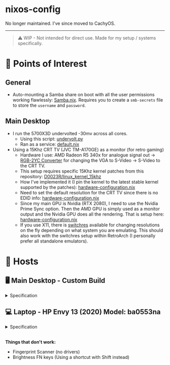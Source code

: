 # nixos-config

No longer maintained. I've since moved to CachyOS.

---

> ⚠️ WIP - Not intended for direct use. Made for my setup / systems specifically.

# 🌟 Points of Interest

## General
- Auto-mounting a Samba share on boot with all the user permissions working flawlessly: [Samba.nix](https://github.com/damiankorcz/nix-config/blob/main/common/samba.nix). Requires you to create a `smb-secrets` file to store the `username` and `password`.

## Main Desktop
- I run the 5700X3D undervolted -30mv across all cores.
  - Using this script: [undervolt.py](https://github.com/damiankorcz/nix-config/blob/main/scripts/undervolt.py)
  - Ran as a service: [default.nix](https://github.com/damiankorcz/nix-config/blob/main/hosts/desktop/default.nix#L49)
- Using a 15Khz CRT TV (JVC TM-A170GE) as a monitor (for retro gaming)
  - Hardware I use: AMD Radeon R5 340x for analogue signal out -> [RGB-2YC Converter](https://www.axunworks.com/product-p341706.html) for changing the VGA to S-Video -> S-Video to the CRT TV.
  - This setup requires specific 15Khz kernel patches from this repository: [D0023R/linux_kernel_15khz](https://github.com/D0023R/linux_kernel_15khz)
  - How I've implemented it (I pin the kernel to the latest stable kernel supported by the patches): [hardware-configuration.nix](https://github.com/damiankorcz/nix-config/blob/main/hosts/desktop/hardware-configuration.nix#L96)
  - Need to set the default resolution for the CRT TV since there is no EDID info: [hardware-configuration.nix](https://github.com/damiankorcz/nix-config/blob/main/hosts/desktop/hardware-configuration.nix#L87)
  - Since my main GPU is Nvidia (RTX 2080), I need to use the Nvidia Prime Sync option. Then the AMD GPU is simply used as a monitor output and the Nvidia GPU does all the rendering. That is setup here: [hardware-configuration.nix](https://github.com/damiankorcz/nix-config/blob/main/hosts/desktop/hardware-configuration.nix#L65)
  - If you use X11, there is [switchres](https://search.nixos.org/packages?channel=unstable&show=switchres&from=0&size=50&sort=relevance&type=packages&query=switchres) available for changing resolutions on the fly depending on what system you are emulating. This should also work with the switchres setup within RetroArch (I personally prefer all standalone emulators).

# 🎯 Hosts

## 🖥️ Main Desktop - Custom Build
<details>
<summary>Specification</summary>

| **Specification**         | **Description**                                                                        |
| ------------------------- | -------------------------------------------------------------------------------------- |
| **Operating System**      | Windows 11 Pro / NixOS (Dual Boot)                                                     |
| **Case**                  | Phanteks Enthoo Evolv ATX (Galaxy Silver)                                              |
| **CPU**                   | AMD Ryzen R7 5700X3D (8c \/ 16t 3 GHz Base \/ 4.1 GHz Turbo) -30mv All Core Undervolt  |
| **Watercooler**           | Corsair Hydro H115i Pro 280mm                                                          |
| **Motherboard**           | ASUS Prime X470-Pro (AM4)                                                              |
| **RAM**                   | G.SKILL Flare X 32 GB (8 GB x 4) 3200 MHz CL14 (F4-3200C14D-16GFX)                     |
| **GPU (Main)**            | Sapphire AMD Radeon RX 9070 XT Pulse 16GB                                              |
| **GPU (CRT)**             | Dell AMD Radeon R5 340x                                                                |
| **PSU**                   | Corsair RM850x Fully Modular Power Supply                                              |
| **Storage (SSD) Linux**   | Lexar NM790 NVMe (1TB)                                                                 |
| **Storage (SSD) Windows** | Sabrent ROCKET NVMe (1TB)                                                              |
| **Monitor 1 Main**        | LG 27GN800-B 27" 1440p IPS 144Hz                                                       |
| **Monitor 2 Portrait**    | AOC Q2577Pwq 25" 1440p AH-IPS 60hz                                                     |
| **Monitor 3 Top**         | AOC Q2577Pwq 25" 1440p AH-IPS 60hz                                                     |
| **Monitor 4 CRT TV**      | JVC TM-A170GE                                                                          |

</details>

## 💻 Laptop - HP Envy 13 (2020) Model: ba0553na
<details>
<summary>Specification</summary>

| **Specification**                 | **Description**                                                               |
| --------------------------------- | ----------------------------------------------------------------------------- |
| **Operating System**              | Windows 11 Pro / NixOS (Dual Boot)                                            |
| **CPU**                           | Intel Core i5-10210U (4c \/ 8t 1.6 GHz Base \/ 4.2 GHz Turbo)                 |
| **RAM**                           | 8 GB DDR4-2666 SDRAM (onboard)                                                |
| **GPU (Integrated)**              | Intel UHD Graphics 620                                                        |
| **GPU (Discrete)**                | NVIDIA GeForce MX350 (2 GB GDDR5 dedicated)                                   |
| **Storage (SSD) Linux & Windows** | Intel Optane Memory H10 (512 GB NVMe M.2 SSD + 32 GB Intel Optane memory)     |
| **Monitor**                       | 13.3" 1080p IPS 400 nits 100% sRGB 60Hz                                       |
| **Wireless Adapter**              | Intel Wi-Fi 6 AX201 (2x2) and Bluetooth 5 combo                               |

</details>
</br>

**Things that don't work:**
- Fingerprint Scanner (no drivers)
- Brightness FN keys (Using a shortcut with Shift instead)
